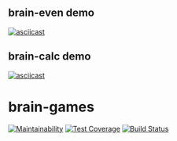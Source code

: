 ## brain-even demo

[![asciicast](https://asciinema.org/a/282511.svg)](https://asciinema.org/a/282511)

## brain-calc demo

[![asciicast](https://asciinema.org/a/282509.svg)](https://asciinema.org/a/282509)

# brain-games

[![Maintainability](https://api.codeclimate.com/v1/badges/a99a88d28ad37a79dbf6/maintainability)](https://codeclimate.com/github/codeclimate/codeclimate/maintainability)
[![Test Coverage](https://api.codeclimate.com/v1/badges/a99a88d28ad37a79dbf6/test_coverage)](https://codeclimate.com/github/codeclimate/codeclimate/test_coverage)
[![Build Status](https://travis-ci.org/maximvs286/frontend-project-lvl1.svg?branch=master)](https://travis-ci.org/maximvs286/frontend-project-lvl1)